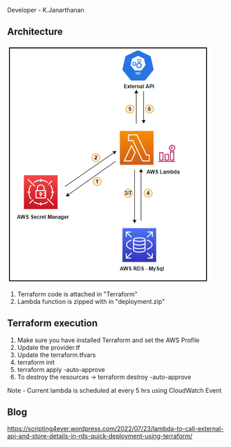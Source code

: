 Developer - K.Janarthanan

Architecture
---------------
![alt text](https://github.com/kujalk/Lambda-for-external-API/blob/main/architecture.png)

1. Terraform code is attached in "Terraform"
2. Lambda function is zipped with in "deployment.zip"

Terraform execution
---------------------
1. Make sure you have installed Terraform and set the AWS Profile
2. Update the provider.tf 
3. Update the terraform.tfvars
4. terraform init 
5. terraform apply -auto-approve 
6. To destroy the resources -> terraform destroy -auto-approve 

Note - Current lambda is scheduled at every 5 hrs using CloudWatch Event

Blog
------------
https://scripting4ever.wordpress.com/2022/07/23/lambda-to-call-external-api-and-store-details-in-rds-quick-deployment-using-terraform/


